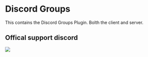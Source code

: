 # Discord Groups

This contains the Discord Groups Plugin.
Bolth the client and server.

## Offical support discord
[![](https://discordapp.com/api/guilds/280175962769850369/embed.png?style=banner2)](https://discord.gg/GkxJhFq)
